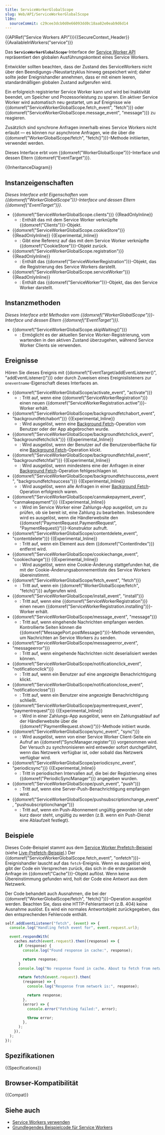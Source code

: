 ```yaml
---
title: ServiceWorkerGlobalScope
slug: Web/API/ServiceWorkerGlobalScope
l10n:
  sourceCommit: c29cee3dcb0d0e66093dd0c18aa82e0eab9d6d14
---
```


{{APIRef("Service Workers API")}}{{SecureContext_Header}}{{AvailableInWorkers("service")}}

Das **`ServiceWorkerGlobalScope`**-Interface der [Service Worker API](/de/docs/Web/API/Service_Worker_API) repräsentiert den globalen Ausführungskontext eines Service Workers.

Entwickler sollten beachten, dass der Zustand des ServiceWorkers nicht über den Beendigungs-/Neustartzyklus hinweg gespeichert wird; daher sollte jeder Ereignishandler annehmen, dass er mit einem leeren, standardmäßigen globalen Zustand aufgerufen wird.

Ein erfolgreich registrierter Service Worker kann und wird bei Inaktivität beendet, um Speicher und Prozessorleistung zu sparen. Ein aktiver Service Worker wird automatisch neu gestartet, um auf Ereignisse wie {{domxref("ServiceWorkerGlobalScope.fetch_event", "fetch")}} oder {{domxref("ServiceWorkerGlobalScope.message_event", "message")}} zu reagieren.

Zusätzlich sind synchrone Anfragen innerhalb eines Service Workers nicht erlaubt — es können nur asynchrone Anfragen, wie die über die {{domxref("WorkerGlobalScope/fetch", "fetch()")}}-Methode initiierten, verwendet werden.

Dieses Interface erbt vom {{domxref("WorkerGlobalScope")}}-Interface und dessen Eltern {{domxref("EventTarget")}}.

{{InheritanceDiagram}}

## Instanzeigenschaften

_Dieses Interface erbt Eigenschaften vom {{domxref("WorkerGlobalScope")}}-Interface und dessen Eltern {{domxref("EventTarget")}}._

- {{domxref("ServiceWorkerGlobalScope.clients")}} {{ReadOnlyInline}}
  - : Enthält das mit dem Service Worker verknüpfte {{domxref("Clients")}}-Objekt.
- {{domxref("ServiceWorkerGlobalScope.cookieStore")}} {{ReadOnlyInline}} {{Experimental_Inline}}
  - : Gibt eine Referenz auf das mit dem Service Worker verknüpfte {{domxref("CookieStore")}}-Objekt zurück.
- {{domxref("ServiceWorkerGlobalScope.registration")}} {{ReadOnlyInline}}
  - : Enthält das {{domxref("ServiceWorkerRegistration")}}-Objekt, das die Registrierung des Service Workers darstellt.
- {{domxref("ServiceWorkerGlobalScope.serviceWorker")}} {{ReadOnlyInline}}
  - : Enthält das {{domxref("ServiceWorker")}}-Objekt, das den Service Worker darstellt.

## Instanzmethoden

_Dieses Interface erbt Methoden vom {{domxref("WorkerGlobalScope")}}-Interface und dessen Eltern {{domxref("EventTarget")}}._

- {{domxref("ServiceWorkerGlobalScope.skipWaiting()")}}
  - : Ermöglicht es der aktuellen Service Worker-Registrierung, vom wartenden in den aktiven Zustand überzugehen, während Service Worker Clients sie verwenden.

## Ereignisse

Hören Sie dieses Ereignis mit {{domxref("EventTarget/addEventListener()", "addEventListener()")}} oder durch Zuweisen eines Ereignislisteners zur `oneventname`-Eigenschaft dieses Interfaces an.

- {{domxref("ServiceWorkerGlobalScope/activate_event", "activate")}}
  - : Tritt auf, wenn eine {{domxref("ServiceWorkerRegistration")}} einen neuen {{domxref("ServiceWorkerRegistration.active")}}-Worker erhält.
- {{domxref("ServiceWorkerGlobalScope/backgroundfetchabort_event", "backgroundfetchabort")}} {{Experimental_Inline}}
  - : Wird ausgelöst, wenn eine [Background Fetch](/de/docs/Web/API/Background_Fetch_API)-Operation vom Benutzer oder der App abgebrochen wurde.
- {{domxref("ServiceWorkerGlobalScope/backgroundfetchclick_event", "backgroundfetchclick")}} {{Experimental_Inline}}
  - : Wird ausgelöst, wenn der Benutzer auf die Benutzeroberfläche für eine [Background Fetch](/de/docs/Web/API/Background_Fetch_API)-Operation klickt.
- {{domxref("ServiceWorkerGlobalScope/backgroundfetchfail_event", "backgroundfetchfail")}} {{Experimental_Inline}}
  - : Wird ausgelöst, wenn mindestens eine der Anfragen in einer [Background Fetch](/de/docs/Web/API/Background_Fetch_API)-Operation fehlgeschlagen ist.
- {{domxref("ServiceWorkerGlobalScope/backgroundfetchsuccess_event", "backgroundfetchsuccess")}} {{Experimental_Inline}}
  - : Wird ausgelöst, wenn alle Anfragen in einer [Background Fetch](/de/docs/Web/API/Background_Fetch_API)-Operation erfolgreich waren.
- {{domxref("ServiceWorkerGlobalScope/canmakepayment_event", "canmakepayment")}} {{Experimental_Inline}}
  - : Wird im Service Worker einer Zahlungs-App ausgelöst, um zu prüfen, ob sie bereit ist, eine Zahlung zu bearbeiten. Insbesondere wird es ausgelöst, wenn die Händlerwebsite den {{domxref("PaymentRequest.PaymentRequest", "PaymentRequest()")}}-Konstruktor aufruft.
- {{domxref("ServiceWorkerGlobalScope/contentdelete_event", "contentdelete")}} {{Experimental_Inline}}
  - : Tritt auf, wenn ein Element aus dem {{domxref("ContentIndex")}} entfernt wird.
- {{domxref("ServiceWorkerGlobalScope/cookiechange_event", "cookiechange")}} {{Experimental_Inline}}
  - : Wird ausgelöst, wenn eine Cookie-Änderung stattgefunden hat, die mit der Cookie-Änderungsabonnementliste des Service Workers übereinstimmt.
- {{domxref("ServiceWorkerGlobalScope/fetch_event", "fetch")}}
  - : Tritt auf, wenn ein {{domxref("WorkerGlobalScope/fetch", "fetch()")}} aufgerufen wird.
- {{domxref("ServiceWorkerGlobalScope/install_event", "install")}}
  - : Tritt auf, wenn eine {{domxref("ServiceWorkerRegistration")}} einen neuen {{domxref("ServiceWorkerRegistration.installing")}}-Worker erhält.
- {{domxref("ServiceWorkerGlobalScope/message_event", "message")}}
  - : Tritt auf, wenn eingehende Nachrichten empfangen werden. Kontrollierte Seiten können die {{domxref("MessagePort.postMessage()")}}-Methode verwenden, um Nachrichten an Service Workers zu senden.
- {{domxref("ServiceWorkerGlobalScope/messageerror_event", "messageerror")}}
  - : Tritt auf, wenn eingehende Nachrichten nicht deserialisiert werden können.
- {{domxref("ServiceWorkerGlobalScope/notificationclick_event", "notificationclick")}}
  - : Tritt auf, wenn ein Benutzer auf eine angezeigte Benachrichtigung klickt.
- {{domxref("ServiceWorkerGlobalScope/notificationclose_event", "notificationclose")}}
  - : Tritt auf, wenn ein Benutzer eine angezeigte Benachrichtigung schließt.
- {{domxref("ServiceWorkerGlobalScope/paymentrequest_event", "paymentrequest")}} {{Experimental_Inline}}
  - : Wird in einer Zahlungs-App ausgelöst, wenn ein Zahlungsablauf auf der Händlerwebsite über die {{domxref("PaymentRequest.show()")}}-Methode initiiert wurde.
- {{domxref("ServiceWorkerGlobalScope/sync_event", "sync")}}
  - : Wird ausgelöst, wenn von einer Service Worker Client-Seite ein Aufruf an {{domxref("SyncManager.register")}} vorgenommen wird. Der Versuch zu synchronisieren wird entweder sofort durchgeführt, wenn das Netzwerk verfügbar ist, oder sobald das Netzwerk verfügbar wird.
- {{domxref("ServiceWorkerGlobalScope/periodicsync_event", "periodicsync")}} {{Experimental_Inline}}
  - : Tritt in periodischen Intervallen auf, die bei der Registrierung eines {{domxref("PeriodicSyncManager")}} angegeben wurden.
- {{domxref("ServiceWorkerGlobalScope/push_event", "push")}}
  - : Tritt auf, wenn eine Server-Push-Benachrichtigung empfangen wird.
- {{domxref("ServiceWorkerGlobalScope/pushsubscriptionchange_event", "pushsubscriptionchange")}}
  - : Tritt auf, wenn ein Push-Abonnement ungültig geworden ist oder kurz davor steht, ungültig zu werden (z.B. wenn ein Push-Dienst eine Ablaufzeit festlegt).

## Beispiele

Dieses Code-Beispiel stammt aus dem [Service Worker Prefetch-Beispiel](https://github.com/GoogleChrome/samples/blob/gh-pages/service-worker/prefetch/service-worker.js) (siehe [Live-Prefetch-Beispiel](https://googlechrome.github.io/samples/service-worker/prefetch/).) Der {{domxref("ServiceWorkerGlobalScope.fetch_event", "onfetch")}}-Ereignishandler lauscht auf das `fetch`-Ereignis. Wenn es ausgelöst wird, gibt der Code ein Versprechen zurück, das sich in die erste passende Anfrage im {{domxref("Cache")}}-Objekt auflöst. Wenn keine Übereinstimmung gefunden wird, holt der Code eine Antwort aus dem Netzwerk.

Der Code behandelt auch Ausnahmen, die bei der {{domxref("WorkerGlobalScope/fetch", "fetch()")}}-Operation ausgelöst werden. Beachten Sie, dass eine HTTP-Fehlerantwort (z.B. 404) keine Ausnahme auslöst. Es wird ein normales Antwortobjekt zurückgegeben, das den entsprechenden Fehlercode enthält.

```js
self.addEventListener("fetch", (event) => {
  console.log("Handling fetch event for", event.request.url);

  event.respondWith(
    caches.match(event.request).then((response) => {
      if (response) {
        console.log("Found response in cache:", response);

        return response;
      }
      console.log("No response found in cache. About to fetch from network…");

      return fetch(event.request).then(
        (response) => {
          console.log("Response from network is:", response);

          return response;
        },
        (error) => {
          console.error("Fetching failed:", error);

          throw error;
        },
      );
    }),
  );
});
```

## Spezifikationen

{{Specifications}}

## Browser-Kompatibilität

{{Compat}}

## Siehe auch

- [Service Workers verwenden](/de/docs/Web/API/Service_Worker_API/Using_Service_Workers)
- [Grundlegendes Beispielcode für Service Workers](https://github.com/mdn/dom-examples/tree/main/service-worker/simple-service-worker)
